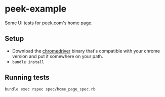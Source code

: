 # peek-example

Some UI tests for peek.com's home page.

## Setup

- Download the [chromedriver](http://chromedriver.chromium.org/downloads) binary that's compatible with your chrome version and put it somewhere on your path.
- `bundle install`

## Running tests

`bundle exec rspec spec/home_page_spec.rb`
